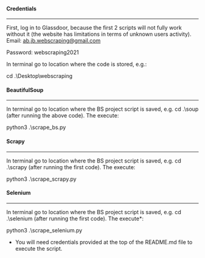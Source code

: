 #### Credentials
-----
First, log in to Glassdoor, because the first 2 scripts will not fully work without it (the website has limitations in terms of unknown users activity).
Email: ab.jb.webscraping@gmail.com

Password: webscraping2021

In terminal go to location where the code is stored, e.g.:

cd .\Desktop\webscraping

#### BeautifulSoup
-----
In terminal go to location where the BS project script is saved, e.g. cd .\soup (after running the above code). The execute:

python3 .\scrape_bs.py

#### Scrapy
-----
In terminal go to location where the BS project script is saved, e.g. cd .\scrapy (after running the first code). The execute:

python3 .\scrape_scrapy.py

#### Selenium
-----
In terminal go to location where the BS project script is saved, e.g. cd .\selenium (after running the first code). The execute*:

python3 .\scrape_selenium.py

* You will need credentials provided at the top of the README.md file to execute the script.
